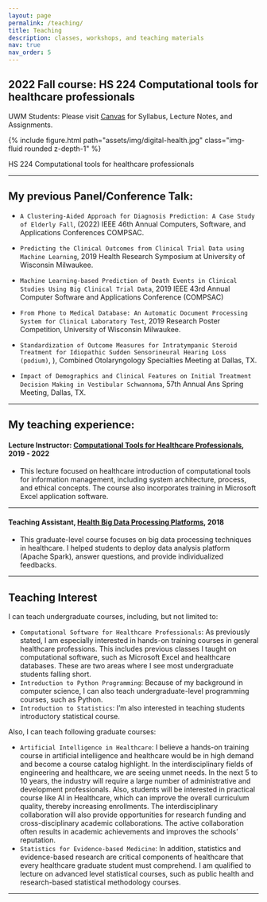 ```yaml
---
layout: page
permalink: /teaching/
title: Teaching
description: classes, workshops, and teaching materials
nav: true
nav_order: 5
---
```


## 2022 Fall course: HS 224 Computational tools for healthcare professionals


UWM Students: Please visit [Canvas](https://uwm.edu/canvas/) for Syllabus, Lecture Notes, and Assignments.

{% include figure.html path="assets/img/digital-health.jpg" class="img-fluid rounded z-depth-1" %}
<div class="caption">
    HS 224 Computational tools for healthcare professionals
</div>

---
## My previous Panel/Conference Talk:

- `A Clustering-Aided Approach for Diagnosis Prediction: A Case Study of Elderly Fall`, (2022) IEEE 46th Annual Computers, Software, and Applications Conferences COMPSAC.

- `Predicting the Clinical Outcomes from Clinical Trial Data using Machine Learning`, 2019 Health Research Symposium at University of Wisconsin Milwaukee.


- `Machine Learning-based Prediction of Death Events in Clinical Studies Using Big Clinical Trial Data`, 2019 IEEE 43rd Annual Computer Software and Applications Conference (COMPSAC)

- `From Phone to Medical Database: An Automatic Document Processing System for Clinical Laboratory Test`, 2019 Research Poster Competition, University of Wisconsin Milwaukee.

- `Standardization of Outcome Measures for Intratympanic Steroid Treatment for Idiopathic Sudden Sensorineural Hearing Loss (podium)`, ), Combined Otolaryngology Specialties Meeting at Dallas, TX.

- `Impact of Demographics and Clinical Features on Initial Treatment Decision Making in Vestibular Schwannoma`, 57th Annual Ans Spring Meeting, Dallas, TX.

---

## My teaching experience:

#### Lecture Instructor: [Computational Tools for Healthcare Professionals](https://catalog.uwm.edu/search/?search=HS+224), 2019 - 2022 
  
- This lecture focused on healthcare introduction of computational tools for information management, including system architecture, process, and ethical concepts. The course also incorporates training in Microsoft Excel application software.

---

#### Teaching Assistant, [Health Big Data Processing Platforms](https://catalog.uwm.edu/search/?search=HCA+745), 2018
- This graduate-level course focuses on big data processing techniques in healthcare. I helped students to deploy data analysis platform (Apache Spark), answer questions, and provide individualized feedbacks.


---


## Teaching Interest
I can teach undergraduate courses, including, but not limited to:

- `Computational Software for Healthcare Professionals`: As previously stated, I am especially interested in hands-on training courses in general healthcare professions. This includes previous classes I taught on computational software, such as Microsoft Excel and healthcare databases. These are two areas where I see most undergraduate students falling short.
- `Introduction to Python Programming`: Because of my background in computer science, I can also teach undergraduate-level programming courses, such as Python.
- `Introduction to Statistics`: I’m also interested in teaching students introductory statistical course.
  
Also, I can teach following graduate courses:
- `Artificial Intelligence in Healthcare`: I believe a hands-on training course in artificial intelligence and healthcare would be in high demand and become a course catalog highlight. In the interdisciplinary fields of engineering and healthcare, we are seeing unmet needs. In the next 5 to 10 years, the industry will require a large number of administrative and development professionals. Also, students will be interested in practical course like AI in Healthcare, which can improve the overall curriculum quality, thereby increasing enrollments. The interdisciplinary collaboration will also provide opportunities for research funding and cross-disciplinary academic collaborations. The active collaboration often results in academic achievements and improves the schools’ reputation.
- `Statistics for Evidence-based Medicine`: In addition, statistics and evidence-based research are critical components of healthcare that every healthcare graduate student must comprehend. I am qualified to lecture on advanced level statistical courses, such as public health and research-based statistical methodology courses.

---
